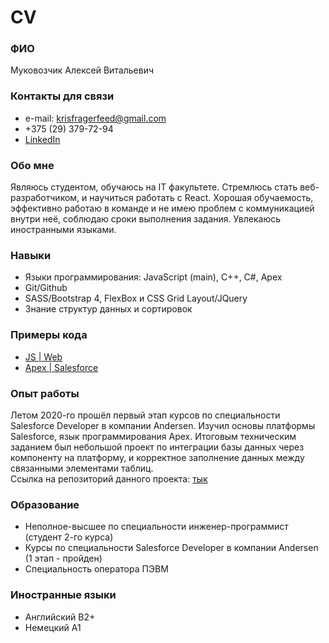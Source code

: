 # CV
### ФИО
Муковозчик Алексей Витальевич <br>
### Контакты для связи
* e-mail: krisfragerfeed@gmail.com 
* +375 (29) 379-72-94
* [LinkedIn](https://www.linkedin.com/in/kriswhitch/)
### Обо мне
Являюсь студентом, обучаюсь на IT факультете. Стремлюсь стать веб-разработчиком, и научиться работать с React. Хорошая обучаемость, эффективно работаю в команде и не имею проблем с коммуникацией внутри неё, соблюдаю сроки выполнения задания. Увлекаюсь иностранными языками.
### Навыки
* Языки программирования: JavaScript (main), C++, C#, Apex
* Git/Github
* SASS/Bootstrap 4, FlexBox и CSS Grid Layout/JQuery
* Знание структур данных и сортировок
### Примеры кода
* [JS | Web](https://github.com/KriSWhitch/odigo-landing)
* [Apex | Salesforce](https://github.com/KriSWhitch/Salesforce-Training/blob/master/ParkingApp/force-app/main/default/classes/lwnReadCsvFileController.cls)
### Опыт работы
Летом 2020-го прошёл первый этап курсов по специальности Salesforce Developer в компании Andersen. Изучил основы платформы Salesforce, язык программирования Apex. Итоговым техническим заданием был небольшой проект по интеграции базы данных через компоненту на платформу, и корректное заполнение данных между связанными элементами таблиц. <br>
Ссылка на репозиторий данного проекта: [тык](https://github.com/KriSWhitch/Salesforce-Training/tree/master/ParkingApp)
### Образование
* Неполное-высшее по специальности инженер-программист (студент 2-го курса)
* Курсы по специальности Salesforce Developer в компании Andersen (1 этап - пройден)
* Специальность оператора ПЭВМ
### Иностранные языки
* Английский B2+
* Немецкий A1
